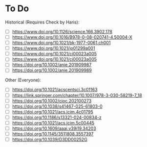 # To Do
Historical (Requires Check by Haris):
- [ ] https://www.doi.org/10.1126/science.166.3902.178
- [ ] https://www.doi.org/10.1016/B978-0-08-020741-4.50004-X
- [ ] https://www.doi.org/10.1021/bk-1977-0061.ch001
- [ ] https://www.doi.org/10.1021/jo01299a001
- [ ] https://www.doi.org/10.1021/ci00023a005
- [ ] https://www.doi.org/10.1021/ci00023a005
- [ ] https://doi.org/10.1002/anie.201909987
- [ ] https://doi.org/10.1002/anie.201909989

Other (Everyone):
- [ ] https://doi.org/10.1021/acscentsci.3c01163
- [ ] https://link.springer.com/chapter/10.1007/978-3-030-58219-7_18
- [ ] https://doi.org/10.1002/cjoc.202100273
- [ ] https://doi.org/10.1038/s41467-025-61803-0
- [ ] https://doi.org/10.1021/acs.jcim.4c01795
- [ ] https://doi.org/10.1186/s13321-024-00834-z
- [ ] https://doi.org/10.1021/acs.jcim.5c00445
- [ ] https://doi.org/10.1609/aaai.v39i19.34203
- [ ] https://doi.org/10.1145/3511808.3557397
- [ ] https://doi.org/10.1039/D3DD00252G
